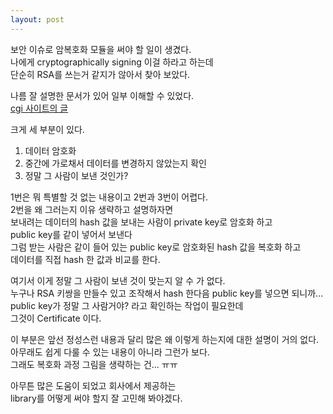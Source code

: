```yaml
---
layout: post
---
```


보안 이슈로 암복호화 모듈을 써야 할 일이 생겼다.  
나에게 cryptographically signing 이걸 하라고 하는데  
단순히 RSA를 쓰는거 같지가 않아서 찾아 보았다.  

나름 잘 설명한 문서가 있어 일부 이해할 수 있었다.  
[cgi 사이트의 글](https://www.cgi.com/files/white-papers/cgi_whpr_35_pki_e.pdf)

크게 세 부분이 있다.

1. 데이터 암호화
2. 중간에 가로채서 데이터를 변경하지 않았는지 확인
3. 정말 그 사람이 보낸 것인가?


1번은 뭐 특별할 것 없는 내용이고 2번과 3번이 어렵다.  
2번을 왜 그러는지 이유 생략하고 설명하자면  
보내려는 데이터의 hash 값을 보내는 사람이 private key로 암호화 하고  
public key를 같이 넣어서 보낸다  
그럼 받는 사람은 같이 들어 있는 public key로 암호화된 hash 값을 복호화 하고  
데이터를 직접 hash 한 값과 비교를 한다.  

여기서 이게 정말 그 사람이 보낸 것이 맞는지 알 수 가 없다.  
누구나 RSA 키쌍을 만들수 있고 조작해서 hash 한다음 public key를 넣으면 되니까...  
public key가 정말 그 사람거야? 라고 확인하는 작업이 필요한데  
그것이 Certificate 이다.  

이 부분은 앞선 정성스런 내용과 달리 많은 왜 이렇게 하는지에 대한 설명이 거의 없다.  
아무래도 쉽게 다룰 수 있는 내용이 아니라 그런가 보다.  
그래도 복호화 과정 그림을 생략하는 건... ㅠㅠ

아무튼 많은 도움이 되었고 회사에서 제공하는  
library를 어떻게 써야 할지 잘 고민해 봐야겠다.
